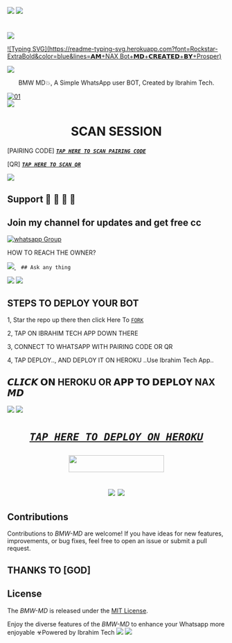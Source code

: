 <a><img src='https://i.imgur.com/LyHic3i.gif'/></a>
<a><img src='https://i.imgur.com/LyHic3i.gif'/></a>
 <h1 align="center">  </h1>


<a><img src='https://i.imgur.com/LyHic3i.gif'/></a>
      
[![Typing SVG](https://readme-typing-svg.herokuapp.com?font=Rockstar-ExtraBold&color=blue&lines=𝗔𝗠+NAX Bot+𝗠𝗗+𝗖𝗥𝗘𝗔𝗧𝗘𝗗+𝗕𝗬+Prosper)](https://git.io/typing-svg)

<a><img src='https://i.imgur.com/LyHic3i.gif'/></a>
 
<p align="center"> BMW MD💥, A Simple WhatsApp user BOT, Created by Ibrahim Tech.
</p>
<p align="center">


  <a href="https://ibb.co/N6NMDtn"><img src="https://telegra.ph/file/3c753002fab985c1cb1e7.jpg" alt="01" border="0" /></a>                     
<a><img src='https://i.imgur.com/LyHic3i.gif'/></a>
 <h1 align="center">  SCAN SESSION </h1>
 

[PAIRING CODE]  ***[`TAP HERE TO SCAN PAIRING CODE`](https://bmw-code-app-c1168f4953cd.herokuapp.com/pair)***


  
 [QR] ***[`TAP HERE TO SCAN QR`](https://NAX-code-app-c1168f4953cd.herokuapp.com/qr)***


<a><img src='https://i.imgur.com/LyHic3i.gif'/></a>
## Support 🧧 🧧 🧧 🧧
## Join my channel for updates and get free cc
<a href="https://whatsapp.com/channel/0029VaZuGSxEawdxZK9CzM0Y" target="_blank">
    <img alt="whatsapp Group" src="https://chat.whatsapp.com/BCXbCReDqYx4wDslM55cMt/ Whatsapp Support Channel -25D366?style=for-the-badge&logo=whatsapp&logoColor=white" />
  </a>
</p>


HOW TO REACH THE OWNER? 
 
   
   <a href="https://wa.me/message/74F2PC4JA4F3P1">
    <img src="https://img.shields.io/badge/WhatsApp-25D366?style=for-the-badge&logo=whatsapp&logoColor=white" />
  </a>&nbsp;&nbsp;
   <a

    ## Ask any thing
<a><img src='https://i.imgur.com/LyHic3i.gif'/></a>
<a><img src='https://i.imgur.com/LyHic3i.gif'/></a>

## STEPS TO DEPLOY YOUR BOT


1, Star the repo up there then click Here To  [`FORK`](https://github.com/ibrahimaitech/NAX-MD/fork)

2, TAP ON IBRAHIM TECH APP DOWN THERE



3, CONNECT TO WHATSAPP WITH PAIRING CODE OR QR



4, TAP DEPLOY.., AND DEPLOY IT ON HEROKU ..Use Ibrahim Tech App..

## 𝘾𝙇𝙄𝘾𝙆 𝗢𝗡 HEROKU OR 𝗔𝗣𝗣 𝗧𝗢 𝗗𝗘𝗣𝗟𝗢𝗬  NAX 𝙈𝘿

<a><img src='https://i.imgur.com/LyHic3i.gif'/></a>
<a><img src='https://i.imgur.com/LyHic3i.gif'/></a>

 <h1 align="center">

  ***[`TAP HERE TO DEPLOY ON HEROKU`](https://dashboard.heroku.com/new?template=https://github.com/ibrahimaitech/NaX-MD)***







  ***<p align="center"><a href="https://bmw-code-app-c1168f4953cd.herokuapp.com/">
 <img src="https://img.shields.io/badge/TAP%20HERE%20TO%20OPEN%20IBRAHIM%20TECH%20APP-Yellow?style=for-the-badge&logo=bmw" width="220" height="38.45"/></a></p>***



<a><img src='https://i.imgur.com/LyHic3i.gif'/></a>
<a><img src='https://i.imgur.com/LyHic3i.gif'/></a>
   
  




## Contributions


Contributions to *BMW-MD* are welcome! If you have ideas for new features, improvements, or bug fixes, feel free to open an issue or submit a pull request.
## THANKS TO [GOD]

## License

The *BMW-MD* is released under the [MIT License](https://opensource.org/licenses/MIT).

Enjoy the diverse features of the *BMW-MD*  to enhance your Whatsapp more enjoyable
☣Powered by Ibrahim Tech
<a><img src='https://i.imgur.com/LyHic3i.gif'/></a>
<a><img src='https://i.imgur.com/LyHic3i.gif'/></a>
